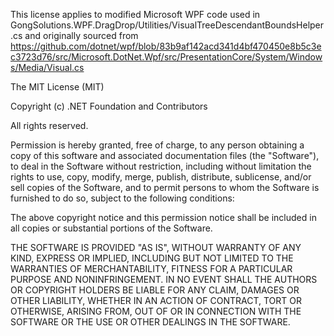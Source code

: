 This license applies to modified Microsoft WPF code used in GongSolutions.WPF.DragDrop/Utilities/VisualTreeDescendantBoundsHelper.cs and originally sourced from https://github.com/dotnet/wpf/blob/83b9af142acd341d4bf470450e8b5c3ec3723d76/src/Microsoft.DotNet.Wpf/src/PresentationCore/System/Windows/Media/Visual.cs

The MIT License (MIT)

Copyright (c) .NET Foundation and Contributors

All rights reserved.

Permission is hereby granted, free of charge, to any person obtaining a copy
of this software and associated documentation files (the "Software"), to deal
in the Software without restriction, including without limitation the rights
to use, copy, modify, merge, publish, distribute, sublicense, and/or sell
copies of the Software, and to permit persons to whom the Software is
furnished to do so, subject to the following conditions:

The above copyright notice and this permission notice shall be included in all
copies or substantial portions of the Software.

THE SOFTWARE IS PROVIDED "AS IS", WITHOUT WARRANTY OF ANY KIND, EXPRESS OR
IMPLIED, INCLUDING BUT NOT LIMITED TO THE WARRANTIES OF MERCHANTABILITY,
FITNESS FOR A PARTICULAR PURPOSE AND NONINFRINGEMENT. IN NO EVENT SHALL THE
AUTHORS OR COPYRIGHT HOLDERS BE LIABLE FOR ANY CLAIM, DAMAGES OR OTHER
LIABILITY, WHETHER IN AN ACTION OF CONTRACT, TORT OR OTHERWISE, ARISING FROM,
OUT OF OR IN CONNECTION WITH THE SOFTWARE OR THE USE OR OTHER DEALINGS IN THE
SOFTWARE.
